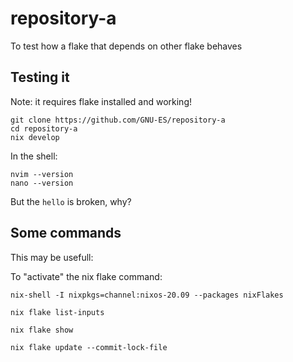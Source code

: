 # repository-a
To test how a flake that depends on other flake behaves


## Testing it

Note: it requires flake installed and working!

```
git clone https://github.com/GNU-ES/repository-a
cd repository-a
nix develop
```

In the shell:

```
nvim --version
nano --version
```

But the `hello` is broken, why?


## Some commands

This may be usefull:

To "activate" the nix flake command: 
```
nix-shell -I nixpkgs=channel:nixos-20.09 --packages nixFlakes
```

```
nix flake list-inputs
```

```
nix flake show
```

```
nix flake update --commit-lock-file
```